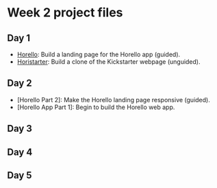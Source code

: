 # Week 2 project files

## Day 1

- [Horello]: Build a landing page for the Horello app (guided).
- [Horistarter]: Build a clone of the Kickstarter webpage (unguided).

[Horello]: ./day1/1_horello
[Horistarter]: ./day1/2_horistarter

## Day 2

- [Horello Part 2]: Make the Horello landing page responsive (guided).
- [Horello App Part 1]: Begin to build the Horello web app.

## Day 3

## Day 4

## Day 5
